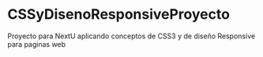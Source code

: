 # CSSyDisenoResponsiveProyecto
Proyecto para NextU aplicando conceptos de CSS3 y de diseño Responsive para paginas web

